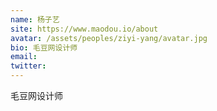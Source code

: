 ```yaml
---
name: 杨子艺
site: https://www.maodou.io/about
avatar: /assets/peoples/ziyi-yang/avatar.jpg
bio: 毛豆网设计师
email: 
twitter: 
---
```

毛豆网设计师
